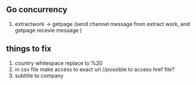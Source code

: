 ## Go concurrency 
1. extractwork -> getpage (send channel message from extract work, and getpage recevie message )





## things to fix
1. country whitespace replace to %20
2. in csv file make access to exact url //possible to access href file?
3. subtitle to company